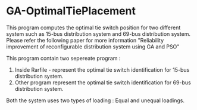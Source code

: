 # GA-OptimalTiePlacement
This program computes the optimal tie switch position for two different system such as 15-bus distribution system and 69-bus distribution system.  Please refer the following paper for more information "Reliability improvement of reconfigurable distribution system using GA and PSO" 

This program contain two sepereate program :

1) Inside Rarfile - represent the optimal tie switch identification for 15-bus distribution system.
2) Other program represent the optimal tie switch identification for 69-bus distribution system.

Both the system uses two types of loading : Equal and unequal loadings.
